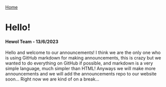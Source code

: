 <i class="fa-solid fa-house"></i> [Home](./)
# Hello!
#### Hewol Team - 13/6/2023

Hello and welcome to our announcements! I think we are the only one who is using GitHub markdown for making announcements, this is crazy but we wanted to do everything on GitHub if possible, and markdown is a very simple language, much simpler than HTML! Anyways we will make more announcements and we will add the announcements repo to our website soon... Right now we are kind of on a break...
